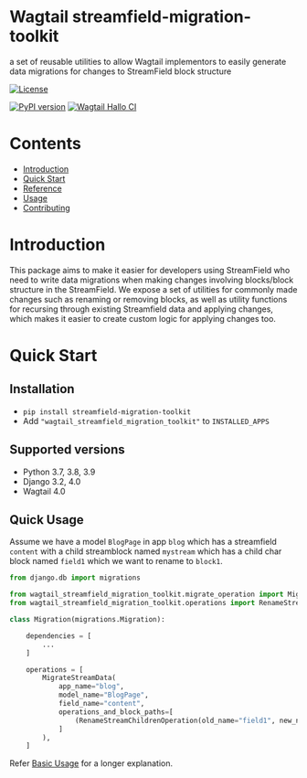 # Wagtail streamfield-migration-toolkit

a set of reusable utilities to allow Wagtail implementors to easily generate data migrations for changes to StreamField block structure


[![License](https://img.shields.io/badge/License-BSD_3--Clause-blue.svg)](https://opensource.org/licenses/BSD-3-Clause)

[![PyPI version](https://badge.fury.io/py/streamfield-migration-toolkit.svg)](https://badge.fury.io/py/streamfield-migration-toolkit)
[![Wagtail Hallo CI](https://github.com/wagtail/streamfield-migration-toolkit/actions/workflows/test.yml/badge.svg)](https://github.com/wagtail/streamfield-migration-toolkit/actions/workflows/test.yml)

# Contents

- [Introduction](#introduction)
- [Quick Start](#quick-start)
- [Reference](docs/REFERENCE.md)
- [Usage](docs/USAGE.md)
- [Contributing](docs/CONTRIBUTING.md)

# Introduction

This package aims to make it easier for developers using StreamField who need to write data 
migrations when making changes involving blocks/block structure in the StreamField. We expose a 
set of utilities for commonly made changes such as renaming or removing blocks, as well as utility
functions for recursing through existing Streamfield data and applying changes, which makes it 
easier to create custom logic for applying changes too.

# Quick Start

## Installation

- `pip install streamfield-migration-toolkit`
- Add `"wagtail_streamfield_migration_toolkit"` to `INSTALLED_APPS`

## Supported versions

- Python 3.7, 3.8, 3.9
- Django 3.2, 4.0
- Wagtail 4.0

## Quick Usage

Assume we have a model `BlogPage` in app `blog` which has a streamfield `content` with a child 
streamblock named `mystream` which has a child char block named `field1` which we want to rename to 
`block1`.

```python
from django.db import migrations

from wagtail_streamfield_migration_toolkit.migrate_operation import MigrateStreamData
from wagtail_streamfield_migration_toolkit.operations import RenameStreamChildrenOperation

class Migration(migrations.Migration):

    dependencies = [
        ...
    ]

    operations = [
        MigrateStreamData(
            app_name="blog",
            model_name="BlogPage",
            field_name="content",
            operations_and_block_paths=[
                (RenameStreamChildrenOperation(old_name="field1", new_name="block1"), "stream1"),
            ]
        ),
    ]

```

Refer [Basic Usage](docs/USAGE.md/#basic-usage) for a longer explanation.

<!-- TODO link to discussion for GSoC -->